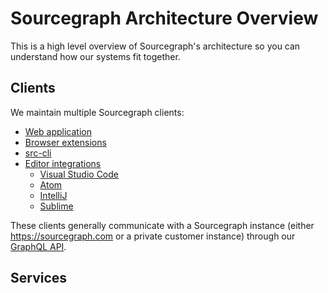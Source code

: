 # Sourcegraph Architecture Overview

This is a high level overview of Sourcegraph's architecture so you can understand how our systems fit together.

## Clients

We maintain multiple Sourcegraph clients:

- [Web application](https://github.com/sourcegraph/sourcegraph/tree/master/web)
- [Browser extensions](https://github.com/sourcegraph/sourcegraph/tree/master/browser)
- [src-cli](https://github.com/sourcegraph/src-cli)
- [Editor integrations](https://docs.sourcegraph.com/integration/editor)
  - [Visual Studio Code](https://github.com/sourcegraph/sourcegraph-vscode)
  - [Atom](https://github.com/sourcegraph/sourcegraph-atom)
  - [IntelliJ](https://github.com/sourcegraph/sourcegraph-jetbrains)
  - [Sublime](https://github.com/sourcegraph/sourcegraph-sublime)

These clients generally communicate with a Sourcegraph instance (either https://sourcegraph.com or a private customer instance) through our [GraphQL API](https://sourcegraph.com/github.com/sourcegraph/sourcegraph/-/blob/cmd/frontend/graphqlbackend/schema.graphql).

## Services


